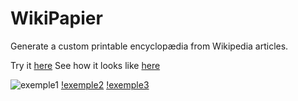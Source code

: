 WikiPapier
==========

Generate a custom printable encyclopædia from Wikipedia articles. 

Try it [here](http://etienneozeray.fr/wikipapier)
See how it looks like [here](http://etienneozeray.fr/wikipapier.php)

![exemple1](http://etienneozeray.fr/imgs/wikipapier/5.jpg)
[!exemple2](http://etienneozeray.fr/imgs/wikipapier/7.jpg)
[!exemple3](http://etienneozeray.fr/imgs/wikipapier/4.jpg)
